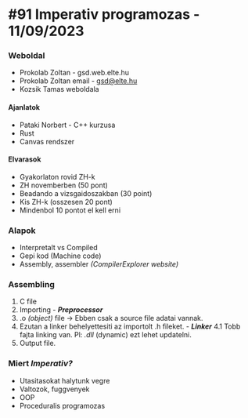 # #91 Imperativ programozas - 11/09/2023

### Weboldal
 - Prokolab Zoltan - gsd.web.elte.hu
 - Prokolab Zoltan email - gsd@elte.hu
 - Kozsik Tamas weboldala

#### Ajanlatok
 - Pataki Norbert - C++ kurzusa
 - Rust
 - Canvas rendszer

#### Elvarasok
 - Gyakorlaton rovid ZH-k
 - ZH novemberben (50 pont)
 - Beadando a vizsgaidoszakban (30 point)
 - Kis ZH-k (osszesen 20 pont)
 - Mindenbol 10 pontot el kell erni

### Alapok
 - Interpretalt vs Compiled
 - Gepi kod (Machine code)
 - Assembly, assembler _(CompilerExplorer website)_

### Assembling
 1. C file
 2. Importing - **_Preprocessor_**
 3. .o _(object)_ file -> Ebben csak a source file adatai vannak.
 4. Ezutan a linker behelyettesiti az importolt .h fileket. - **_Linker_**
 4.1 Tobb fajta linking van. Pl: _.dll_ (dynamic) ezt lehet updatelni.
 5. Output file.

### Miert _Imperativ?_
 - Utasitasokat halytunk vegre
 - Valtozok, fuggvenyek
 - OOP
 - Proceduralis programozas
